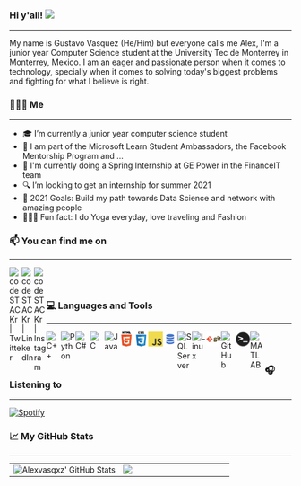 ### Hi y'all! <img src="https://raw.githubusercontent.com/MartinHeinz/MartinHeinz/master/wave.gif" width="30px">
---
My name is Gustavo Vasquez (He/Him) but everyone calls me Alex, I'm a junior year Computer Science student at the University Tec de Monterrey in Monterrey, Mexico.
I am an eager and passionate person when it comes to technology, specially when it comes to solving today's biggest problems and fighting for what I believe
is right.

### 👨🏼‍💻 Me
---
- 🎓 I’m currently a junior year computer science student
- 🧠 I am part of the Microsoft Learn Student Ambassadors, the Facebook Mentorship Program and ...
- 💼 I'm currently doing a Spring Internship at GE Power in the FinanceIT team
- 🔍 I’m looking to get an internship for summer 2021
- 🎯 2021 Goals: Build my path towards Data Science and network with amazing people
- 🧘🏼‍♂️ Fun fact: I do Yoga everyday, love traveling and Fashion

### 📫 You can find me on
---
[<img align="left" alt="codeSTACKr | Twitter" width="22px" src="https://logodownload.org/wp-content/uploads/2014/09/twitter-logo-2-1.png" />][twitter]
[<img align="left" alt="codeSTACKr | LinkedIn" width="22px" src="https://image.flaticon.com/icons/png/512/174/174857.png" />][linkedin]
[<img align="left" alt="codeSTACKr | Instagram" width="22px" src="https://upload.wikimedia.org/wikipedia/commons/thumb/5/58/Instagram-Icon.png/1025px-Instagram-Icon.png" />][instagram]

<br />
<br />

### 💻 Languages and Tools
---

<img align="left" alt="C++" width="26px" src="https://upload.wikimedia.org/wikipedia/commons/thumb/1/18/ISO_C%2B%2B_Logo.svg/306px-ISO_C%2B%2B_Logo.svg.png" />
<img align="left" alt="Python" width="26px" src="https://cdn3.iconfinder.com/data/icons/logos-and-brands-adobe/512/267_Python-512.png" />
<img align="left" alt="C#" width="26px" src="https://upload.wikimedia.org/wikipedia/commons/thumb/7/7a/C_Sharp_logo.svg/932px-C_Sharp_logo.svg.png" />
<img align="left" alt="C" width="26px" src="https://cdn.iconscout.com/icon/free/png-512/c-programming-569564.png" />
<img align="left" alt="Java" width="26px" src="https://logoeps.com/wp-content/uploads/2011/06/java-logo-vector.png" />
<img align="left" alt="HTML5" width="26px" src="https://raw.githubusercontent.com/github/explore/80688e429a7d4ef2fca1e82350fe8e3517d3494d/topics/html/html.png" />
<img align="left" alt="CSS3" width="26px" src="https://raw.githubusercontent.com/github/explore/80688e429a7d4ef2fca1e82350fe8e3517d3494d/topics/css/css.png" />
<img align="left" alt="JavaScript" width="26px" src="https://raw.githubusercontent.com/github/explore/80688e429a7d4ef2fca1e82350fe8e3517d3494d/topics/javascript/javascript.png" />
<img align="left" alt="SQL" width="26px" src="https://raw.githubusercontent.com/github/explore/80688e429a7d4ef2fca1e82350fe8e3517d3494d/topics/sql/sql.png" />
<img align="left" alt="SQLServer" width="26px" src="https://img.icons8.com/color/452/microsoft-sql-server.png" />
<img align="left" alt="Linux" width="26px" src="https://cdn.iconscout.com/icon/free/png-512/linux-17-570099.png" />
<img align="left" alt="Git" width="26px" src="https://raw.githubusercontent.com/github/explore/80688e429a7d4ef2fca1e82350fe8e3517d3494d/topics/git/git.png" />
<img align="left" alt="GitHub" width="26px" src="https://csis.pace.edu/~scharff/pacemobilelab/images/github.jpg" />
<img align="left" alt="Terminal" width="26px" src="https://raw.githubusercontent.com/github/explore/80688e429a7d4ef2fca1e82350fe8e3517d3494d/topics/terminal/terminal.png" />
<img align="left" alt="MATLAB" width="26px" src="https://i.redd.it/1lihwxjxacxy.png" />

<br />
<br />

### 🎧 Listening to
---

[![Spotify](https://now-playing.alexvasqxz.vercel.app/api/spotify-playing)](https://open.spotify.com/user/codestackr)

### 📈 My GitHub Stats
---

<table width="100%"> 
  <tr>
  <td width="50%">
    <img align="right" alt="Alexvasqxz' GitHub Stats" src="https://github-readme-stats.codestackr.vercel.app/api?username=alexvasqxz&show_icons=true&hide_border=true,html&title_color=add8e6&text_color=add8e6&icon_color=add8e6&bg_color=FFFFFF00" />
   
   </td>
  <td width="50%">
  
  <img align="left" src="https://github-readme-stats.vercel.app/api/top-langs/?username=alexvasqxz&hide_border=true,html&title_color=add8e6&text_color=add8e6&icon_color=add8e6&bg_color=FFFFFF00" />
  
  </td>
  </table>



<!-- Icons -->

[1.2]: https://img.icons8.com/metro/26/000000/twitter.png 
[2.2]: https://img.icons8.com/ios-glyphs/30/000000/linkedin.png 
[3.2]: https://img.icons8.com/material-sharp/24/000000/instagram-new.png

<!-- Links to your social media accounts -->

[twitter]: http://twitter.com/gustale_xx
[instagram]: https://www.instagram.com/alex.vasqxz/
[linkedin]: https://www.linkedin.com/in/gustavo-vasquez99/
<!--
**alexvasqxz/alexvasqxz** is a ✨ _special_ ✨ repository because its `README.md` (this file) appears on your GitHub profile.


